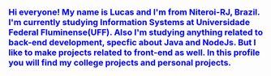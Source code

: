 
<h3 style="color: blue"> Hi everyone! My name is Lucas and I'm from Niteroi-RJ, Brazil. I'm currently studying Information Systems at Universidade Federal Fluminense(UFF). Also I'm studying anything related to back-end development, specfic about Java and NodeJs. But I like to make projects related to front-end as well. In this profile you will find my college projects and personal projects.</h3>  

